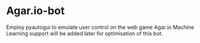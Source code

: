 # Agar.io-bot
Employ pyautogui to emulate user control on the web game Agar.io
Machine Learning support will be added later for optimisation of this bot.
